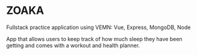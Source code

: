 # ZOAKA
Fullstack practice application using VEMN: Vue, Express, MongoDB, Node

App that allows users to keep track of how much sleep they have been getting and comes with a workout and health planner. 
